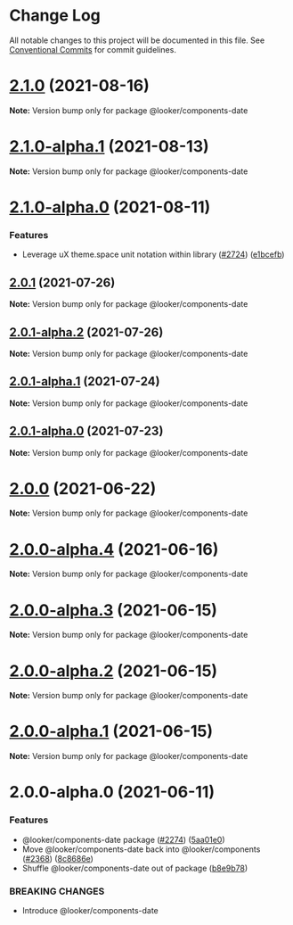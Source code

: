 # Change Log

All notable changes to this project will be documented in this file.
See [Conventional Commits](https://conventionalcommits.org) for commit guidelines.

# [2.1.0](https://github.com/looker-open-source/components-date/compare/@looker/components-date@2.1.0-alpha.1...@looker/components-date@2.1.0) (2021-08-16)

**Note:** Version bump only for package @looker/components-date





# [2.1.0-alpha.1](https://github.com/looker-open-source/components-date/compare/@looker/components-date@2.1.0-alpha.0...@looker/components-date@2.1.0-alpha.1) (2021-08-13)

**Note:** Version bump only for package @looker/components-date





# [2.1.0-alpha.0](https://github.com/looker-open-source/components-date/compare/@looker/components-date@2.0.1...@looker/components-date@2.1.0-alpha.0) (2021-08-11)


### Features

* Leverage uX theme.space unit notation within library ([#2724](https://github.com/looker-open-source/components-date/issues/2724)) ([e1bcefb](https://github.com/looker-open-source/components-date/commit/e1bcefbc5ceb0bc7129a1a86a16f432210c0f15a))





## [2.0.1](https://github.com/looker-open-source/components-date/compare/@looker/components-date@2.0.1-alpha.2...@looker/components-date@2.0.1) (2021-07-26)

**Note:** Version bump only for package @looker/components-date





## [2.0.1-alpha.2](https://github.com/looker-open-source/components-date/compare/@looker/components-date@2.0.1-alpha.1...@looker/components-date@2.0.1-alpha.2) (2021-07-26)

**Note:** Version bump only for package @looker/components-date





## [2.0.1-alpha.1](https://github.com/looker-open-source/components-date/compare/@looker/components-date@2.0.0...@looker/components-date@2.0.1-alpha.1) (2021-07-24)

**Note:** Version bump only for package @looker/components-date





## [2.0.1-alpha.0](https://github.com/looker-open-source/components-date/compare/@looker/components-date@2.0.0...@looker/components-date@2.0.1-alpha.0) (2021-07-23)

**Note:** Version bump only for package @looker/components-date





# [2.0.0](https://github.com/looker-open-source/components-date/compare/@looker/components-date@2.0.0-alpha.4...@looker/components-date@2.0.0) (2021-06-22)

**Note:** Version bump only for package @looker/components-date





# [2.0.0-alpha.4](https://github.com/looker-open-source/components-date/compare/@looker/components-date@2.0.0-alpha.3...@looker/components-date@2.0.0-alpha.4) (2021-06-16)

**Note:** Version bump only for package @looker/components-date





# [2.0.0-alpha.3](https://github.com/looker-open-source/components-date/compare/@looker/components-date@2.0.0-alpha.2...@looker/components-date@2.0.0-alpha.3) (2021-06-15)

**Note:** Version bump only for package @looker/components-date





# [2.0.0-alpha.2](https://github.com/looker-open-source/components-date/compare/@looker/components-date@2.0.0-alpha.1...@looker/components-date@2.0.0-alpha.2) (2021-06-15)

**Note:** Version bump only for package @looker/components-date





# [2.0.0-alpha.1](https://github.com/looker-open-source/components-date/compare/@looker/components-date@2.0.0-alpha.0...@looker/components-date@2.0.0-alpha.1) (2021-06-15)

**Note:** Version bump only for package @looker/components-date





# 2.0.0-alpha.0 (2021-06-11)


### Features

* @looker/components-date package ([#2274](https://github.com/looker-open-source/components-date/issues/2274)) ([5aa01e0](https://github.com/looker-open-source/components-date/commit/5aa01e0b996647a60d251fc5cd00ba7af185356c))
* Move @looker/components-date back into @looker/components ([#2368](https://github.com/looker-open-source/components-date/issues/2368)) ([8c8686e](https://github.com/looker-open-source/components-date/commit/8c8686eb2d650ab64fabc0dd4e4f827ec1135694))
* Shuffle @looker/components-date out of package ([b8e9b78](https://github.com/looker-open-source/components-date/commit/b8e9b78af761e639ae670171aa796b82adcc1b1f))


### BREAKING CHANGES

* Introduce @looker/components-date
